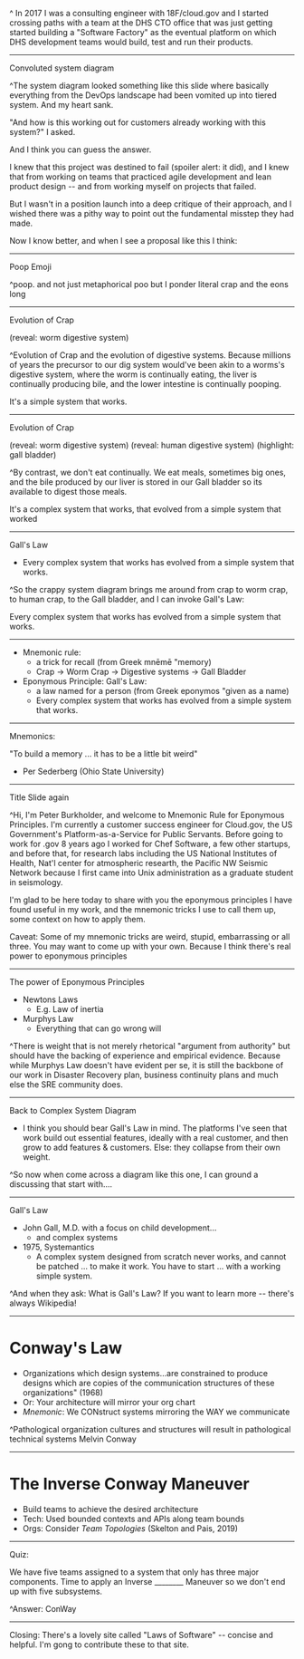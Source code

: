 ^ In 2017 I was a consulting engineer with 18F/cloud.gov
and I started crossing paths with a team at the DHS CTO
office that was just getting started building a "Software Factory" as the 
eventual platform on which DHS development teams would
build, test and run their products.

---

Convoluted system diagram

^The system diagram looked something like this slide
where basically everything from the DevOps landscape
had been vomited up into tiered system. And my heart sank.

"And how is this working out for customers already working
with this system?" I asked. 

And I think you can guess the answer.

I knew that this project was destined to fail (spoiler alert: it
did), and I knew that from working on teams that practiced agile 
development and lean product design -- and from working myself on
projects that failed.

But I wasn't in a position launch into a deep critique of their
approach, and I wished there was a pithy way to point out the
fundamental misstep they had made.

Now I know better, and when I see a proposal like this I think:

---

Poop Emoji

^poop. and not just metaphorical poo but I ponder literal
crap and the eons long

---

Evolution of Crap

(reveal: worm digestive system)

^Evolution of Crap and the evolution of digestive systems. Because millions 
of years the precursor to our dig system would've been akin to
a worms's digestive system, where the worm is continually eating,
the liver is continually producing bile, and the lower intestine
is continually pooping.

It's a simple system that works.

---

Evolution of Crap

(reveal: worm digestive system)
(reveal: human digestive system)
(highlight: gall bladder)

^By contrast, we don't eat continually. We eat meals, sometimes big ones,
and the bile produced by our liver is stored in our Gall bladder so
its available to digest those meals. 

It's a complex system that works, that evolved from a simple system that
worked

---

Gall's Law
* Every complex system that works has evolved from a simple system that works.

^So the crappy system diagram brings me around from crap to
worm crap, to human crap, to the Gall bladder, and I can invoke
Gall's Law:

Every complex system that works has evolved from a simple system that works.

---

* Mnemonic rule: 
  * a trick for recall (from Greek mnēmē "memory)
  * Crap -> Worm Crap -> Digestive systems -> Gall Bladder
* Eponymous Principle: Gall's Law:
  * a law named for a person (from Greek eponymos "given as a name)
  * Every complex system that works has evolved from a simple system that works.

---

Mnemonics:

"To build a memory ... it has to be a little bit weird"
- Per Sederberg (Ohio State University)


---

Title Slide again

^Hi, I'm Peter Burkholder, and welcome to Mnemonic Rule for Eponymous
Principles. I'm currently a customer success engineer for Cloud.gov, the
US Government's Platform-as-a-Service for Public Servants. Before going to
work for .gov 8 years ago I worked for Chef Software, a few other startups, 
and before that, for research labs including the US National Institutes of
Health, Nat'l center for atmospheric researth, the Pacific NW Seismic Network
because I first came into Unix administration as a graduate student in 
seismology.

I'm glad to be here today to share with you the eponymous principles I have found 
useful in my work, and the mnemonic tricks I use to call them up, some context on how to apply them.

Caveat: Some of my mnemonic tricks are weird, stupid, embarrassing or all three.
You may want to come up with your own. Because I think there's real power
to eponymous principles

---

The power of Eponymous Principles
* Newtons Laws
  * E.g. Law of inertia
* Murphys Law
  * Everything that can go wrong will
  
^There is weight that is not merely
rhetorical "argument from authority" but should have
the backing of experience and empirical evidence. Because
while Murphys Law doesn't have evident per se, it is
still the backbone of our work in Disaster Recovery plan, 
business continuity plans and much else the SRE community does.



--- 

Back to Complex System Diagram

* I think you should bear Gall's Law in mind. The platforms
I've seen that work build out essential features,
ideally with a real customer, and then grow to add features & customers. 
Else: they collapse from their own weight.

^So now when come across a diagram like this one, I can 
ground a discussing that start with....


---

Gall's Law
* John Gall, M.D. with a focus on child development...
  * and complex systems
* 1975, Systemantics
  * A complex system designed from scratch never works, and cannot be patched ... to make it work. You have to start ... with a working simple system.

^And when they ask: What is Gall's Law?
If you want to learn more -- there's always Wikipedia!


---

# Conway's Law

* Organizations which design systems…are constrained to produce designs which are copies of the communication structures of these organizations" (1968)
* Or: Your architecture will mirror your org chart
* _Mnemonic_: We CONstruct systems mirroring the WAY we communicate

^Pathological organization cultures and structures
will result in pathological technical systems
Melvin Conway

---

# The Inverse Conway Maneuver

* Build teams to achieve the desired architecture
* Tech: Used bounded contexts and APIs along team bounds
* Orgs: Consider _Team Topologies_ (Skelton and Pais, 2019)

---

Quiz: 

We have five teams assigned to a system that only has three 
major components. Time to apply an Inverse ________ Maneuver
so we don't end up with five subsystems.


^Answer: ConWay 







---

Closing: There's a lovely site called "Laws of Software" -- concise and helpful. I'm gong to contribute these to that site.




